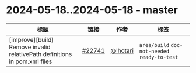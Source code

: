 # 2024-05-18..2024-05-18 - master
| 标题 | 链接 | 作者 | 标签 |
| - | :--: | :--: | - |
| [improve][build] Remove invalid relativePath definitions in pom.xml files | [#22741](https://github.com/apache/pulsar/pull/22741) | [@lhotari](https://github.com/lhotari) | `area/build` `doc-not-needed` `ready-to-test`  | 
